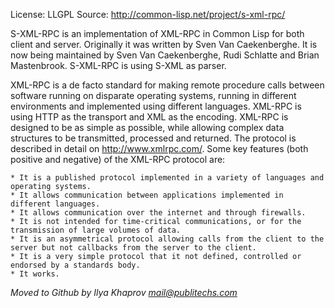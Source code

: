 License: LLGPL
Source: http://common-lisp.net/project/s-xml-rpc/

S-XML-RPC is an implementation of XML-RPC in Common Lisp for both client and server. Originally it was written by Sven Van Caekenberghe. It is now being maintained by Sven Van Caekenberghe, Rudi Schlatte and Brian Mastenbrook. S-XML-RPC is using S-XML as parser.

XML-RPC is a de facto standard for making remote procedure calls between software running on disparate operating systems, running in different environments and implemented using different languages. XML-RPC is using HTTP as the transport and XML as the encoding. XML-RPC is designed to be as simple as possible, while allowing complex data structures to be transmitted, processed and returned. The protocol is described in detail on http://www.xmlrpc.com/. Some key features (both positive and negative) of the XML-RPC protocol are:

    * It is a published protocol implemented in a variety of languages and operating systems.
    * It allows communication between applications implemented in different languages.
    * It allows communication over the internet and through firewalls.
    * It is not intended for time-critical communications, or for the transmission of large volumes of data.
    * It is an asymmetrical protocol allowing calls from the client to the server but not callbacks from the server to the client.
    * It is a very simple protocol that it not defined, controlled or endorsed by a standards body.
    * It works.

*Moved to Github by Ilya Khaprov <mail@publitechs.com>*
